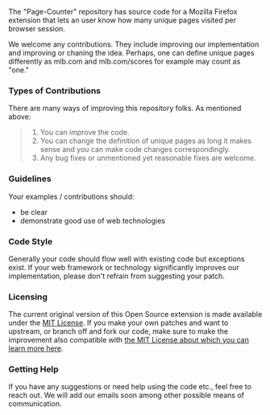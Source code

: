 The "Page-Counter" repository has source code for a Mozilla Firefox extension that lets an user know how many unique pages
visited per browser session.  

We welcome any contributions.  They include improving our implementation and improving or chaning the idea.  Perhaps, one can 
define unique pages differently as mlb.com and mlb.com/scores for example may count as "one."

### Types of Contributions

There are many ways of improving this repository folks.  As mentioned above:

> 1. You can improve the code.
> 2. You can change the definition of unique pages as long it makes sense and you can make code changes correspondingly.
> 3. Any bug fixes or unmentioned yet reasonable fixes are welcome. 

### Guidelines
Your examples / contributions should:
* be clear
* demonstrate good use of web technologies

### Code Style
Generally your code should flow well with existing code but exceptions exist.  If your web framework or technology significantly improves our implementation, please don't refrain from suggesting your patch.

### Licensing
The current original version of this Open Source extension is made available under the [MIT License](https://github.com/nyu-ossd-s19/Page-Counter/blob/master/LICENSE).  If you make your own patches and want to upstream, or branch off and fork our code, make sure to make the improvement also compatible with [the MIT License about which you can learn more here](https://opensource.org/licenses/MIT).

### Getting Help
If you have any suggestions or need help using the code etc., feel free to reach out.  We will add our emails soon among other possible means of communication.

